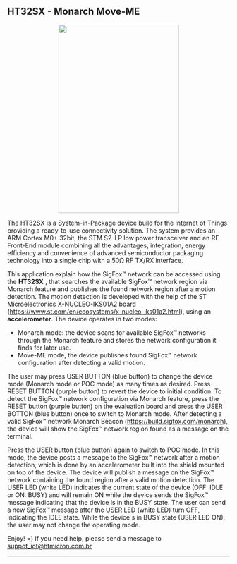 ## HT32SX - Monarch Move-ME
<div align="center">
  <img src="eval_accel.png" width="273" height="427" >
</div>

The HT32SX is a System-in-Package device build for the Internet of Things providing a ready-to-use connectivity solution.
The system provides an ARM Cortex M0+ 32bit, the STM S2-LP low power transceiver and an RF Front-End module
combining all the advantages, integration, energy efficiency and convenience of advanced semiconductor packaging
technology into a single chip with a 50Ω RF TX/RX interface.


This application explain how the SigFox™ network can be accessed using the **HT32SX** , that searches the available SigFox™ network 
region via Monarch feature and publishes the found network region after a motion detection. The motion detection is developed with the help of the ST Microelectronics X-NUCLEO-IKS01A2 board (https://www.st.com/en/ecosystems/x-nucleo-iks01a2.html), using an **accelerometer**. The device operates in two modes: 

* Monarch mode: the device scans for available SigFox™ networks through the Monarch feature and stores the network 
configuration it finds for later use. 
* Move-ME mode, the device publishes found SigFox™ network configuration after detecting a valid motion.

The user may press USER BUTTON (blue button) to change the device mode (Monarch mode or POC mode) as many times as desired. 
Press RESET BUTTON (purple button) to revert the device to initial condition.
To detect the SigFox™ network configuration via Monarch feature, press the RESET button (purple button) on the evaluation board and 
press the USER BOTTON (blue button) once to switch to Monarch mode. After detecting a valid SigFox™ network Monarch Beacon (https://build.sigfox.com/monarch), the device will show the SigFox™ network region found as a message on the terminal.

Press the USER button (blue button) again to switch to POC mode. In this mode, the device posts a message to the SigFox™ network after a 
motion detection, which is done by an accelerometer built into the shield mounted on top of the device. The device will publish a message 
on the SigFox™ network containing the found region after a valid motion detection. The USER LED (white LED) indicates the current state 
of the device (OFF: IDLE or ON: BUSY) and will remain ON while the device sends the SigFox™ message indicating that the device is in the 
BUSY state. The user can send a new SigFox™ message after the USER LED (white LED) turn OFF, indicating the IDLE state. While the device 
s in BUSY state (USER LED ON), the user may not change the operating mode.

 
Enjoy! =)
If you need help, please send a message to suppot_iot@htmicron.com.br 

---
